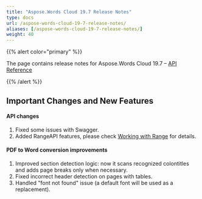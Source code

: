```yaml
---
title: "Aspose.Words Cloud 19.7 Release Notes"
type: docs
url: /aspose-words-cloud-19-7-release-notes/
aliases: [/aspose-words-cloud-19-7-release-notes/]
weight: 40
---
```


{{% alert color="primary" %}} 

The page contains release notes for Aspose.Words Cloud 19.7 – [API Reference](https://apireference.aspose.cloud/words/)

{{% /alert %}} 

## Important Changes and New Features

#### API changes

1. Fixed some issues with Swagger.
1. Added RangeAPI features, please check [Working with Range](/working-with-range/) for details.

#### PDF to Word conversion improvements

1. Improved section detection logic: now it scans recognized colontitles and adds page breaks only when necessary.
1. Fixed incorrect header detection on pages with tables.
1. Handled "font not found" issue (a default font will be used as a replacement).
